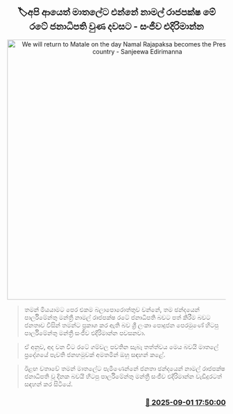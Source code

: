 <p align='center'><b><h2 align='center' title='We will return to Matale on the day Namal Rajapaksa becomes the President of this country - Sanjeewa Edirimanna'>🏷අපි ආයෙත් මාතලේට එන්නේ නාමල් රාජපක්ෂ මේ රටේ ජනාධිපති වුණ දවසට - සංජීව එදිරිමාන්න</h2></b></p>
<p align='center'><img src='https://helakuru.sgp1.cdn.digitaloceanspaces.com/esana/images/lib/sanjeewa-edirimanna-press.jpg' width='600' alt='We will return to Matale on the day Namal Rajapaksa becomes the President of this country - Sanjeewa Edirimanna'></p>

> තමන් මියයාමට පෙර එකම බලාපොරොත්තුව වන්නේ, තම ඡන්දයෙන් පාර්ලිමේන්තු මන්ත්‍රී නාමල් රාජපක්ෂ රටේ ජනාධිපති බවට පත් කිරීම බවට ජනතාව විසින් තමන්ට ප්‍රකාශ කර ඇති බව ශ්‍රී ලංකා පොදුජන පෙරමුණේ හිටපු පාර්ලිමේන්තු මන්ත්‍රී සංජීව එදිරිමාන්න පවසනවා.

> ඒ අනුව, අද වන විට රටේ ගම්වල පවතින සැබෑ තත්ත්වය මෙය බවයි මාතලේ ප්‍රදේශයේ පැවති ජනහමුවක් අමතමින් ඔහු සඳහන් කළේ.

> ඊළඟ වතාවේ තමන් මාතලේට පැමිණෙන්නේ ජනතා ඡන්දයෙන් නාමල් රාජපක්ෂ ජනාධිපති වූ දිනක බවයි හිටපු පාර්ලිමේන්තු මන්ත්‍රී සංජීව එදිරිමාන්න වැඩිදුරටත් සඳහන් කර සිටියේ.



<h3 align='right'><a href='https://www.helakuru.lk/esana/p/113245/'>📅 2025-09-01 17:50:00</a></h3>
